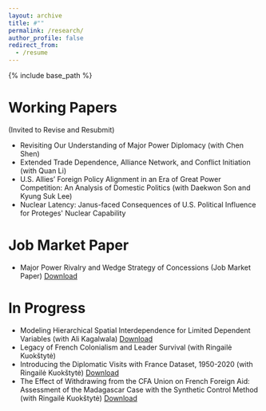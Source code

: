 ```yaml
---
layout: archive
title: #""
permalink: /research/
author_profile: false
redirect_from:
  - /resume
---
```


{% include base_path %}

Working Papers 
======
(Invited to Revise and Resubmit)
* Revisiting Our Understanding of Major Power Diplomacy (with Chen Shen)
* Extended Trade Dependence, Alliance Network, and Conflict Initiation (with Quan Li)
* U.S. Allies’ Foreign Policy Alignment in an Era of Great Power Competition: An Analysis of Domestic Politics (with Daekwon Son and Kyung Suk Lee)
* Nuclear Latency: Janus-faced Consequences of U.S. Political Influence for Proteges' Nuclear Capability


Job Market Paper
======
* Major Power Rivalry and Wedge Strategy of Concessions (Job Market Paper)
[Download](https://yanghankyeul.github.io/files/JMP.pdf)


In Progress
======
* Modeling Hierarchical Spatial Interdependence for Limited Dependent Variables (with Ali Kagalwala)
[Download](https://yanghankyeul.github.io/files/hierarchicalspatialmodels.pdf)
* Legacy of French Colonialism and Leader Survival (with Ringailė Kuokštytė)
* Introducing the Diplomatic Visits with France Dataset, 1950-2020 (with Ringailė Kuokštytė)
[Download](https://yanghankyeul.github.io/files/frenchvisits.pdf)
* The Effect of Withdrawing from the CFA Union on French Foreign Aid: Assessment of the Madagascar Case with the Synthetic Control Method (with Ringailė Kuokštytė)
[Download](https://yanghankyeul.github.io/files/cfa.pdf)



